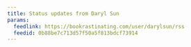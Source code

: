 ```yaml
---
title: Status updates from Daryl Sun
params:
  feedlink: https://bookrastinating.com/user/darylsun/rss
  feedid: 0b88be7c713d57f50a5f813bdcf73914
---
```

